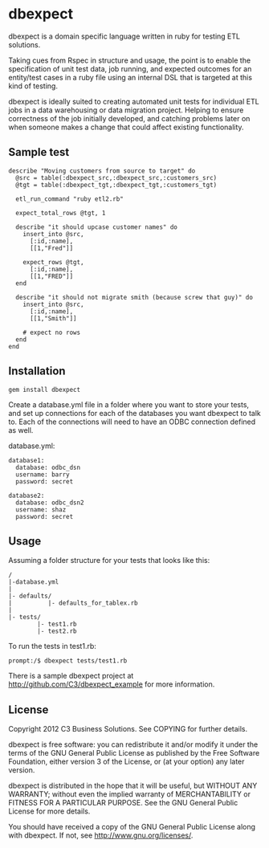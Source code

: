 dbexpect
=======

dbexpect is a domain specific language written in ruby for testing ETL solutions.

Taking cues from Rspec in structure and usage, the point is to enable
the specification of unit test data, job running, and expected outcomes
for an entity/test cases in a ruby file using an internal DSL that is
targeted at this kind of testing.

dbexpect is ideally suited to creating automated unit tests for
individual ETL jobs in a data warehousing or data migration project.
Helping to ensure correctness of the job initially developed, and
catching problems later on when someone makes a change that could affect
existing functionality.

Sample test
---------

    describe "Moving customers from source to target" do
      @src = table(:dbexpect_src,:dbexpect_src,:customers_src)
      @tgt = table(:dbexpect_tgt,:dbexpect_tgt,:customers_tgt)

      etl_run_command "ruby etl2.rb"

      expect_total_rows @tgt, 1

      describe "it should upcase customer names" do
        insert_into @src,
          [:id,:name],
          [[1,"Fred"]]

        expect_rows @tgt,
          [:id,:name],
          [[1,"FRED"]]
      end

      describe "it should not migrate smith (because screw that guy)" do
        insert_into @src,
          [:id,:name],
          [[1,"Smith"]]

        # expect no rows
      end
    end

Installation
------------
    gem install dbexpect
    
Create a database.yml file in a folder where you want to store your
tests, and set up connections for each of the databases you want dbexpect
to talk to. Each of the connections will need to have an ODBC connection
defined as well.

database.yml:

    database1:
      database: odbc_dsn
      username: barry
      password: secret

    database2:
      database: odbc_dsn2
      username: shaz
      password: secret

Usage
-----
Assuming a folder structure for your tests that looks like this:

    /
    |-database.yml
    |
    |- defaults/
    |          |- defaults_for_tablex.rb
    |
    |- tests/
            |- test1.rb
            |- test2.rb

To run the tests in test1.rb:

    prompt:/$ dbexpect tests/test1.rb

There is a sample dbexpect project at
http://github.com/C3/dbexpect_example for more information.


License
-------

Copyright 2012 C3 Business Solutions. See COPYING for further details.

dbexpect is free software: you can redistribute it and/or modify
it under the terms of the GNU General Public License as published by
the Free Software Foundation, either version 3 of the License, or
(at your option) any later version.

dbexpect is distributed in the hope that it will be useful,
but WITHOUT ANY WARRANTY; without even the implied warranty of
MERCHANTABILITY or FITNESS FOR A PARTICULAR PURPOSE.  See the
GNU General Public License for more details.

You should have received a copy of the GNU General Public License
along with dbexpect.  If not, see <http://www.gnu.org/licenses/>.
